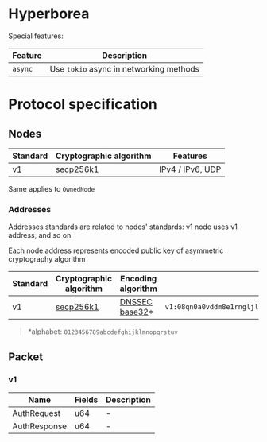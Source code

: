 # Hyperborea

Special features:

| Feature | Description |
| - | - |
| `async` | Use `tokio` async in networking methods |

# Protocol specification

## Nodes

| Standard | Cryptographic algorithm | Features |
| - | - | - |
| v1 | [secp256k1](https://crates.io/crates/k256) | IPv4 / IPv6, UDP |

Same applies to `OwnedNode`

### Addresses

Addresses standards are related to nodes' standards: v1 node uses v1 address, and so on

Each node address represents encoded public key of asymmetric cryptography algorithm

| Standard | Cryptographic algorithm | Encoding algorithm | Example |
| - | - | - | - |
| v1 | [secp256k1](https://crates.io/crates/k256) | [DNSSEC base32](https://tools.ietf.org/html/rfc5155)* | `v1:08qn0a0vddm8e1rngljl5cmhsrdnoo8ej3la6m3m3k4v5j5euoh6i` |

> *alphabet: `0123456789abcdefghijklmnopqrstuv`

## Packet

### v1

| Name | Fields | Description |
| - | - | - |
| AuthRequest | u64 | - |
| AuthResponse | u64 | - |
